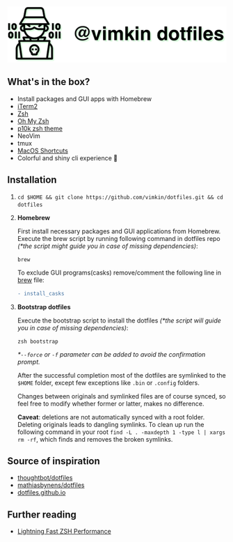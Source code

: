 ![logo](docs/logo.png)

## What's in the box?
- Install packages and GUI apps with Homebrew
- [iTerm2](https://github.com/gnachman/iTerm2)
- [Zsh](https://www.zsh.org/)
- [Oh My Zsh](https://github.com/ohmyzsh/ohmyzsh)
- [p10k zsh theme](https://github.com/romkatv/powerlevel10k)
- NeoVim
- tmux
- [MacOS Shortcuts](docs/MACOS_SHORTCUTS.md)
- Colorful and shiny cli experience 🌈

## Installation

1. `cd $HOME && git clone https://github.com/vimkin/dotfiles.git && cd dotfiles`
2. **Homebrew**

    First install necessary packages and GUI applications from Homebrew. Execute the brew script by running following command in dotfiles repo
    *(\*the script might guide you in case of missing dependencies)*:
    ```
    brew
    ```
    To exclude GUI programs(casks) remove/comment the following line in [brew](brew) file:
    ```diff
    - install_casks
    ```

3. **Bootstrap dotfiles**

    Execute the bootstrap script to install the dotfiles *(\*the script will guide you in case of missing dependencies)*:
    ```
    zsh bootstrap
    ```
    *\*`--force` or `-f` parameter can be added to avoid the confirmation prompt.*

    After the successful completion most of the dotfiles are symlinked to the `$HOME` folder, except few exceptions like `.bin` or `.config` folders.

    Changes between originals and symlinked files are of course synced, so feel free to modify whether former or latter, makes no difference.

    **Caveat**: deletions are not automatically synced with a root folder. Deleting originals leads to dangling symlinks. To clean up run the following command in your root `find -L . -maxdepth 1 -type l | xargs rm -rf`, which finds and removes the broken symlinks.

## Source of inspiration
* [thoughtbot/dotfiles](https://github.com/thoughtbot/dotfiles)
* [mathiasbynens/dotfiles](https://github.com/mathiasbynens/dotfiles)
* [dotfiles.github.io](https://dotfiles.github.io/)

## Further reading
* [Lightning Fast ZSH Performance](https://joshghent.com/zsh-speed/)
